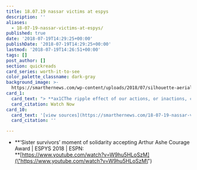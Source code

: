 ```yaml
---
title: 18.07.19 nassar victims at espys
description: ''
aliases:
  - 18-07-19-nassar-victims-at-espys/
published: true
date: '2018-07-19T14:29:25+00:00'
publishDate: '2018-07-19T14:29:25+00:00'
lastmod: '2018-07-19T14:26:51+00:00'
tags: []
post_author: []
section: quickreads
card_series: worth-it-to-see
color_palette_classname: dark-gray
background_image: >-
  https://smarthernews.com/wp-content/uploads/2018/07/silhouette-aerialist-female-woman.jpg
card_1:
  card_text: "> **ax1CThe ripple effect of our actions, or inactions, can be enormous, spanning generations. Perhaps the greatest tragedy of this nightmare is that it could have been avoided. Predators thrive in silence.”**n> n> Olympic gymnast Aly Raisman, accepting the Arthur Ashe Courage Award at the 2018 ESPY Awards alongside 100+ of Larry Nassar's sexual abuse victims and her 'sister survivors.'nn[Watch Now](https://www.youtube.com/embed/W9hu5HLoSzM?enablejsapi=1&autoplay=1&rel=0)"
  card_citation: Watch Now
card_10:
  card_text: '[view sources](https://smarthernews.com/18-07-19-nassar-victims-at-espys/)'
  card_citation: ''

---
```

*   **‘Sister survivors’ moment of solidarity accepting Arthur Ashe Courage Award | ESPYS 2018 | ESPN:  
    **[https://www.youtube.com/watch?v=W9hu5HLoSzM](\"https://www.youtube.com/watch?v=W9hu5HLoSzM\")